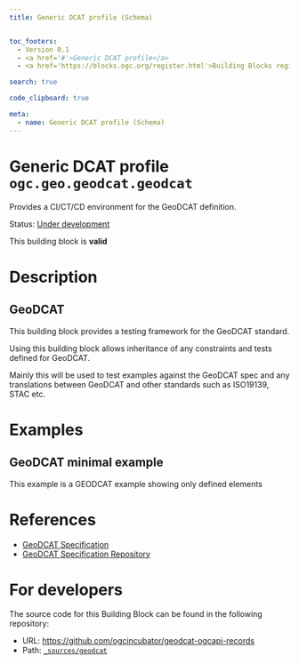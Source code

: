 ```yaml
---
title: Generic DCAT profile (Schema)


toc_footers:
  - Version 0.1
  - <a href='#'>Generic DCAT profile</a>
  - <a href='https://blocks.ogc.org/register.html'>Building Blocks register</a>

search: true

code_clipboard: true

meta:
  - name: Generic DCAT profile (Schema)
---
```



# Generic DCAT profile `ogc.geo.geodcat.geodcat`

Provides a CI/CT/CD environment for the GeoDCAT definition.

<p class="status">
    <span data-rainbow-uri="http://www.opengis.net/def/status">Status</span>:
    <a href="http://www.opengis.net/def/status/under-development" target="_blank" data-rainbow-uri>Under development</a>
</p>

<aside class="success">
This building block is <strong>valid</strong>
</aside>

# Description

## GeoDCAT 

This building block provides a testing framework for the GeoDCAT standard.

Using this building block allows inheritance of any constraints and tests defined for GeoDCAT.

Mainly this will be used to test examples against the GeoDCAT spec and any translations between GeoDCAT and other standards such as ISO19139, STAC etc.


# Examples

## GeoDCAT minimal example

This example is a GEODCAT example showing only defined elements


# References

* [GeoDCAT Specification](http://www.opengis.net/def/metamodel/profiles/geodcat)
* [GeoDCAT Specification Repository](https://github.com/opengeospatial/GeoDCAT-SWG)

# For developers

The source code for this Building Block can be found in the following repository:

* URL: <a href="https://github.com/ogcincubator/geodcat-ogcapi-records" target="_blank">https://github.com/ogcincubator/geodcat-ogcapi-records</a>
* Path:
<code><a href="https://github.com/ogcincubator/geodcat-ogcapi-records/blob/HEAD/_sources/geodcat" target="_blank">_sources/geodcat</a></code>

